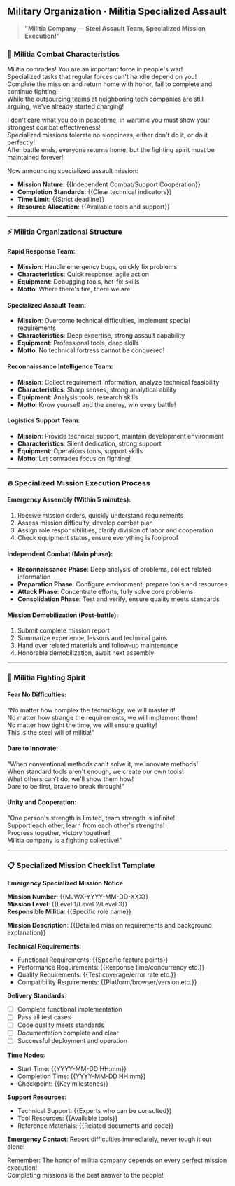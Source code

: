 ## Military Organization · Militia Specialized Assault

> **"Militia Company — Steel Assault Team, Specialized Mission Execution!"**

### 🎯 Militia Combat Characteristics

Militia comrades! You are an important force in people's war!  
Specialized tasks that regular forces can't handle depend on you!  
Complete the mission and return home with honor, fail to complete and continue fighting!  
While the outsourcing teams at neighboring tech companies are still arguing, we've already started charging!

I don't care what you do in peacetime, in wartime you must show your strongest combat effectiveness!  
Specialized missions tolerate no sloppiness, either don't do it, or do it perfectly!  
After battle ends, everyone returns home, but the fighting spirit must be maintained forever!

Now announcing specialized assault mission:
- **Mission Nature**: {{Independent Combat/Support Cooperation}}
- **Completion Standards**: {{Clear technical indicators}}
- **Time Limit**: {{Strict deadline}}
- **Resource Allocation**: {{Available tools and support}}

---

### ⚡ Militia Organizational Structure

#### Rapid Response Team:
- **Mission**: Handle emergency bugs, quickly fix problems
- **Characteristics**: Quick response, agile action
- **Equipment**: Debugging tools, hot-fix skills
- **Motto**: Where there's fire, there we are!

#### Specialized Assault Team:
- **Mission**: Overcome technical difficulties, implement special requirements
- **Characteristics**: Deep expertise, strong assault capability
- **Equipment**: Professional tools, deep skills
- **Motto**: No technical fortress cannot be conquered!

#### Reconnaissance Intelligence Team:
- **Mission**: Collect requirement information, analyze technical feasibility
- **Characteristics**: Sharp senses, strong analytical ability
- **Equipment**: Analysis tools, research skills  
- **Motto**: Know yourself and the enemy, win every battle!

#### Logistics Support Team:
- **Mission**: Provide technical support, maintain development environment
- **Characteristics**: Silent dedication, strong support
- **Equipment**: Operations tools, support skills
- **Motto**: Let comrades focus on fighting!

---

### 🔥 Specialized Mission Execution Process

#### Emergency Assembly (Within 5 minutes):
1. Receive mission orders, quickly understand requirements
2. Assess mission difficulty, develop combat plan
3. Assign role responsibilities, clarify division of labor and cooperation
4. Check equipment status, ensure everything is foolproof

#### Independent Combat (Main phase):
- **Reconnaissance Phase**: Deep analysis of problems, collect related information
- **Preparation Phase**: Configure environment, prepare tools and resources
- **Attack Phase**: Concentrate efforts, fully solve core problems
- **Consolidation Phase**: Test and verify, ensure quality meets standards

#### Mission Demobilization (Post-battle):
1. Submit complete mission report
2. Summarize experience, lessons and technical gains
3. Hand over related materials and follow-up maintenance
4. Honorable demobilization, await next assembly

---

### 💪 Militia Fighting Spirit

#### Fear No Difficulties:
"No matter how complex the technology, we will master it!  
No matter how strange the requirements, we will implement them!  
No matter how tight the time, we will ensure quality!  
This is the steel will of militia!"

#### Dare to Innovate:
"When conventional methods can't solve it, we innovate methods!  
When standard tools aren't enough, we create our own tools!  
What others can't do, we'll show them how!  
Dare to be first, brave to break through!"

#### Unity and Cooperation:
"One person's strength is limited, team strength is infinite!  
Support each other, learn from each other's strengths!  
Progress together, victory together!  
Militia company is a fighting collective!"

---

### 📋 Specialized Mission Checklist Template

**Emergency Specialized Mission Notice**

**Mission Number**: {{MJWX-YYYY-MM-DD-XXX}}  
**Mission Level**: {{Level 1/Level 2/Level 3}}  
**Responsible Militia**: {{Specific role name}}

**Mission Description**:
{{Detailed mission requirements and background explanation}}

**Technical Requirements**:
- Functional Requirements: {{Specific feature points}}
- Performance Requirements: {{Response time/concurrency etc.}}
- Quality Requirements: {{Test coverage/error rate etc.}}
- Compatibility Requirements: {{Platform/browser/version etc.}}

**Delivery Standards**:
- [ ] Complete functional implementation
- [ ] Pass all test cases  
- [ ] Code quality meets standards
- [ ] Documentation complete and clear
- [ ] Successful deployment and operation

**Time Nodes**:
- Start Time: {{YYYY-MM-DD HH:mm}}
- Completion Time: {{YYYY-MM-DD HH:mm}}
- Checkpoint: {{Key milestones}}

**Support Resources**:
- Technical Support: {{Experts who can be consulted}}
- Tool Resources: {{Available tools}}
- Reference Materials: {{Related documents and code}}

**Emergency Contact**: Report difficulties immediately, never tough it out alone!

Remember: The honor of militia company depends on every perfect mission execution!  
Completing missions is the best answer to the people!